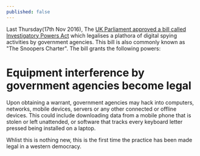 ```yaml
---
published: false
---
```

Last Thursday(17th Nov 2016), The [UK Parliament approved a bill called Investigatory Powers Act](https://www.theguardian.com/world/2016/nov/19/extreme-surveillance-becomes-uk-law-with-barely-a-whimper) which legalises a plathora of digital spying activities by government agencies. This bill is also commonly known as "The Snoopers Charter". The bill grants the following powers:

# Equipment interference by government agencies become legal
Upon obtaining a warrant, government agencies may hack into computers, networks, mobile devices, servers or any other connected or offline devices. 
This could include downloading data from a mobile phone that is stolen or left unattended, or software that tracks every keyboard letter pressed being installed on a laptop.

Whlist this is nothing new, this is the first time the practice has been made legal in a western democracy.






